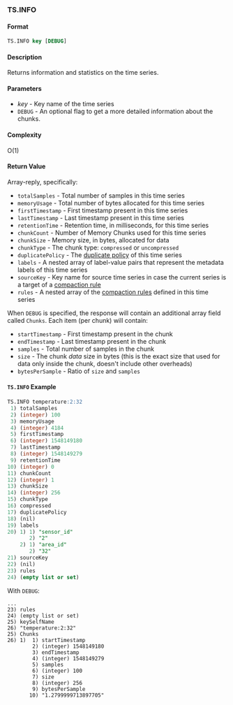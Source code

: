 ### TS.INFO

#### Format
```sql
TS.INFO key [DEBUG]
```

#### Description

Returns information and statistics on the time series.

#### Parameters

* _key_ - Key name of the time series
* `DEBUG` - An optional flag to get a more detailed information about the chunks.

#### Complexity

O(1)

#### Return Value

Array-reply, specifically:

* `totalSamples` - Total number of samples in this time series
* `memoryUsage` - Total number of bytes allocated for this time series
* `firstTimestamp` - First timestamp present in this time series
* `lastTimestamp` - Last timestamp present in this time series
* `retentionTime` - Retention time, in milliseconds, for this time series
* `chunkCount` - Number of Memory Chunks used for this time series
* `chunkSize` - Memory size, in bytes, allocated for data
* `chunkType` - The chunk type: `compressed` or `uncompressed`
* `duplicatePolicy` - The [duplicate policy](https://redis.io/docs/stack/timeseries/configuration/#duplicate_policy) of this time series
* `labels` - A nested array of label-value pairs that represent the metadata labels of this time series
* `sourceKey` - Key name for source time series in case the current series is a target of a [compaction rule](https://redis.io/commands/ts.createrule/)
* `rules` - A nested array of the [compaction rules](https://redis.io/commands/ts.createrule/) defined in this time series

When `DEBUG` is specified, the response will contain an additional array field called `Chunks`.
Each item (per chunk) will contain:
* `startTimestamp` - First timestamp present in the chunk
* `endTimestamp` - Last timestamp present in the chunk
* `samples` - Total number of samples in the chunk
* `size` - The chunk *data* size in bytes (this is the exact size that used for data only inside the chunk, 
  doesn't include other overheads)
* `bytesPerSample` - Ratio of `size` and `samples`

#### `TS.INFO` Example

```sql
TS.INFO temperature:2:32
 1) totalSamples
 2) (integer) 100
 3) memoryUsage
 4) (integer) 4184
 5) firstTimestamp
 6) (integer) 1548149180
 7) lastTimestamp
 8) (integer) 1548149279
 9) retentionTime
10) (integer) 0
11) chunkCount
12) (integer) 1
13) chunkSize
14) (integer) 256
15) chunkType
16) compressed
17) duplicatePolicy
18) (nil)
19) labels
20) 1) 1) "sensor_id"
       2) "2"
    2) 1) "area_id"
       2) "32"
21) sourceKey
22) (nil)
23) rules
24) (empty list or set)
```

With `DEBUG`:
```
...
23) rules
24) (empty list or set)
25) keySelfName
26) "temperature:2:32"
25) Chunks
26) 1)  1) startTimestamp
        2) (integer) 1548149180
        3) endTimestamp
        4) (integer) 1548149279
        5) samples
        6) (integer) 100
        7) size
        8) (integer) 256
        9) bytesPerSample
       10) "1.2799999713897705"
```
